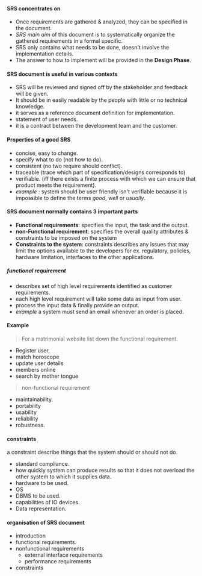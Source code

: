 
#### SRS concentrates on 
- Once requirements are gathered & analyzed, they can be specified in the document. 
- *SRS main aim* of this document is to systematically organize the gathered requirements in a formal specific. 
- SRS only contains what needs to be done, doesn't involve the implementation details. 
- The answer to how to implement will be provided in the **Design Phase**.

#### SRS document is useful in various contexts
- SRS will be reviewed and signed off by the stakeholder and feedback will be given. 
- It should be in easily readable by the people with little or no technical knowledge. 
- it serves as a reference document definition for implementation. 
- statement of user needs.
- it is a contract between the development team and the customer. 

#### Properties of a good SRS 
- concise, easy to change.
- specify what to do (not how to do). 
- consistent (no two require should conflict). 
- traceable (trace which part of specification/designs corresponds to)
- verifiable. (iff there exists a finite process with which we can ensure that product meets the requirement). 
- *example :* system should be user friendly isn't verifiable because it is impossible to define the terms *good*, *well* or *usually*.

#### SRS document normally contains 3 important parts

- **Functional requirements**: specifies the input, the task and the output.
- **non-Functional requirement**: specifies the overall quality attributes & constraints to be imposed on the system
- **Constraints to the system**:  constraints describes any issues that may limit the options available to the developers for ex. regulatory, policies, hardware limitation, interfaces to the other applications. 
##### functional requirement
- describes set of high level requirements identified as customer requirements. 
- each high level requirement will take some data as input from user.
- process the input data & finally provide an output. 
- *example* a system must send an email whenever an order is placed. 

#### Example
> For a matrimonial website list down the functional requirement.
- Register user, 
- match horoscope
- update user details
- members online 
- search by mother tongue 

> non-functional requirement 
- maintainability. 
- portability 
- usability 
- reliability 
- robustness. 

#### constraints
a constraint describe things that the system should or should not do.
- standard compliance. 
- how quickly system can produce results so that it does not overload the other system to which it supplies data.
- hardware to be used.
- OS
- DBMS to be used. 
- capabilities of IO devices. 
- Data representation. 

#### organisation of SRS document
- introduction
- functional requirements. 
- nonfunctional requirements 
	- external interface requirements 
	- performance requirements
- constraints
